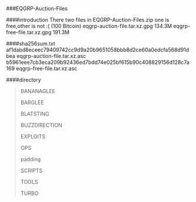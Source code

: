 ###EQGRP-Auction-Files

####introduction
There two files in EQGRP-Auction-Files.zip one is free,other is not :( (100 Bitcoin)
eqgrp-auction-file.tar.xz.gpg 134.3M
eqgrp-free-file.tar.xz.gpg 191.3M


####sha256sum.txt
af1dabd8eceec79409742cc9d9a20b9651058bbb8d2ce60a0edcfa568d91dbea  eqgrp-auction-file.tar.xz.asc
b5961eee7cb3eca209b92436ed7bdd74e025bf615b90c408829156d128c7a169  eqgrp-free-file.tar.xz.asc


####directory
> BANANAGLEE
> 
> BARGLEE
> 
> BLATSTING
> 
> BUZZDIRECTION
> 
> EXPLOITS
> 
> OPS
> 
> padding
> 
> SCRIPTS
> 
> TOOLS
> 
> TURBO



  
